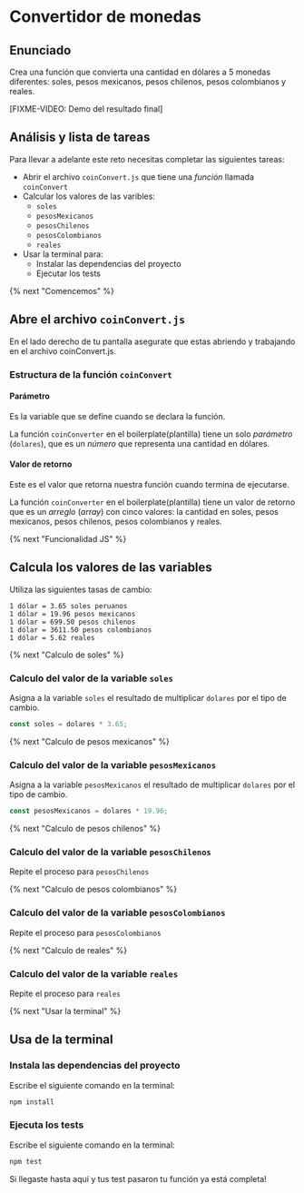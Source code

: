 # Convertidor de monedas

## Enunciado

Crea una función que convierta una cantidad en dólares a 5 monedas diferentes:
soles, pesos mexicanos, pesos chilenos, pesos colombianos y reales.

[FIXME-VIDEO: Demo del resultado final]

## Análisis y lista de tareas

Para llevar a adelante este reto necesitas completar las siguientes tareas:

* Abrir el archivo `coinConvert.js` que tiene una _función_ llamada `coinConvert`
* Calcular los valores de las varibles:
  - `soles`
  - `pesosMexicanos`
  - `pesosChilenos`
  - `pesosColombianos`
  - `reales`
* Usar la terminal para:
  - Instalar las dependencias del proyecto
  - Ejecutar los tests

{% next "Comencemos" %}

## Abre el archivo `coinConvert.js`

En el lado derecho de tu pantalla asegurate que estas abriendo y trabajando
en el archivo coinConvert.js.

### Estructura de la función `coinConvert`

#### Parámetro

Es la variable que se define cuando se declara la función.

La función `coinConverter` en el boilerplate(plantilla) tiene un solo
_parámetro_ (`dolares`), que es un _número_ que representa una cantidad en dólares.

#### Valor de retorno

Este es el valor que retorna nuestra función cuando termina de ejecutarse.

La función `coinConverter` en el boilerplate(plantilla) tiene
un valor de retorno que es un _arreglo_ (_array_) con cinco valores:
la cantidad en soles, pesos mexicanos, pesos chilenos, pesos colombianos y reales.

{% next "Funcionalidad JS" %}

## Calcula los valores de las variables

Utiliza las siguientes tasas de cambio:

```text
1 dólar = 3.65 soles peruanos
1 dólar = 19.96 pesos mexicanos
1 dólar = 699.50 pesos chilenos
1 dólar = 3611.50 pesos colombianos
1 dólar = 5.62 reales
```

{% next "Calculo de soles" %}

### Calculo del valor de la variable `soles`

Asigna a la variable `soles` el resultado de multiplicar `dolares` por
el tipo de cambio.

```js
const soles = dolares * 3.65;
```

{% next "Calculo de pesos mexicanos" %}

### Calculo del valor de la variable `pesosMexicanos`

Asigna a la variable `pesosMexicanos` el resultado de multiplicar `dolares`
por el tipo de cambio.

```js
const pesosMexicanos = dolares * 19.96;
```

{% next "Calculo de pesos chilenos" %}

### Calculo del valor de la variable `pesosChilenos`

Repite el proceso para `pesosChilenos`

{% next "Calculo de pesos colombianos" %}

### Calculo del valor de la variable `pesosColombianos`

Repite el proceso para `pesosColombianos`

{% next "Calculo de reales" %}

### Calculo del valor de la variable `reales`

Repite el proceso para `reales`

{% next "Usar la terminal" %}

## Usa de la terminal

### Instala las dependencias del proyecto

Escribe el siguiente comando en la terminal:

```sh
npm install
```

### Ejecuta los tests

Escribe el siguiente comando en la terminal:

```sh
npm test
```

Si llegaste hasta aquí y tus test pasaron tu función ya está completa!
